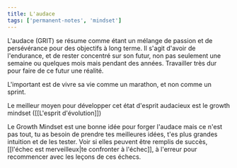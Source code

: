```yaml
---
title: L'audace
tags: ['permanent-notes', 'mindset']
---
```


L'audace (GRIT) se résume comme étant un mélange de passion et de persévérance pour des objectifs à long terme. Il s'agit d'avoir de l'endurance, et de rester concentré sur son futur, non pas seulement une semaine ou quelques mois mais pendant des années. Travailler très dur pour faire de ce futur une réalité.

L'important est de vivre sa vie comme un marathon, et non comme un sprint. 

Le meilleur moyen pour développer cet état d'esprit audacieux est le growth mindset ([[L'esprit d'évolution]])

Le Growth Mindset est une bonne idée pour forger l'audace mais ce n'est pas tout, tu as besoin de prendre tes meilleures idées, t'es plus grandes intuition et de les tester. Voir si elles peuvent être remplis de succès, [[l'échec est merveilleux|te confronter à l'échec]], à l'erreur pour recommencer avec les leçons de ces échecs.  